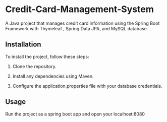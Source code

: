 # Credit-Card-Management-System

A Java project that manages credit card information using the Spring Boot Framework with Thymeleaf , Spring Data JPA, and MySQL database.

## Installation

To install the project, follow these steps:

1. Clone the repository.

2. Install any dependencies using Maven.

3. Configure the application.properties file with your database credentials.

## Usage
Run the project as a spring boot app and open your localhost:8080
